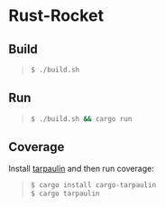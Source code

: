 # Rust-Rocket

## Build

>````bash
> $ ./build.sh
>````

## Run 

>````bash
> $ ./build.sh && cargo run
>````

## Coverage

Install [tarpaulin](https://github.com/xd009642/tarpaulin) and then run coverage:

>````bash
> $ cargo install cargo-tarpaulin
> $ cargo tarpaulin
>````
